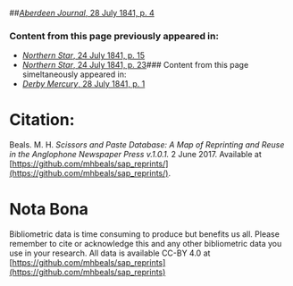 ##[*Aberdeen Journal*, 28 July 1841, p. 4](https://mhbeals.github.io/sap_html/Aberdeen-Journal/Aberdeen-Journal-28-July-1841-p-4)

### Content from this page previously appeared in:
+ [*Northern Star*, 24 July 1841, p. 15](https://mhbeals.github.io/sap_html/Northern-Star/Northern-Star-24-July-1841-p-15)
+ [*Northern Star*, 24 July 1841, p. 23](https://mhbeals.github.io/sap_html/Northern-Star/Northern-Star-24-July-1841-p-23)### Content from this page simeltaneously appeared in:
+ [*Derby Mercury*, 28 July 1841, p. 1](https://mhbeals.github.io/sap_html/Derby-Mercury/Derby-Mercury-28-July-1841-p-1)
                    
# Citation: 

Beals. M. H. *Scissors and Paste Database: A Map of Reprinting and Reuse in the Anglophone Newspaper Press v.1.0.1.* 2 June 2017. Available at [https://github.com/mhbeals/sap_reprints/](https://github.com/mhbeals/sap_reprints/). 
                    
# Nota Bona

Bibliometric data is time consuming to produce but benefits us all. Please remember to cite or acknowledge this and any other bibliometric data you use in your research. All data is available CC-BY 4.0 at [https://github.com/mhbeals/sap_reprints](https://github.com/mhbeals/sap_reprints)